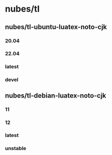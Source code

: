 # nubes/tl

## nubes/tl-ubuntu-luatex-noto-cjk
### 20.04
### 22.04
### latest
### devel

## nubes/tl-debian-luatex-noto-cjk
### 11
### 12
### latest
### unstable
